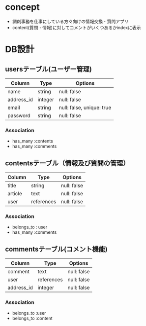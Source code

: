 # concept
- 調剤事務を仕事にしている方々向けの情報交換・質問アプリ
- content(質問・情報)に対してコメントがいくつあるかindexに表示

# DB設計

## usersテーブル(ユーザー管理)
| Column     | Type    | Options     |
| ---------- | ------- | ----------- |
| name       | string  | null: false |
| address_id | integer | null: false |
| email      | string  | null: false, unique: true |
| password   | string  | null: false |

### Association
- has_many :contents
- has_many :comments

## contentsテーブル（情報及び質問の管理）
| Column  | Type       | Options     |
| ------- | ---------- | ----------- |
| title   | string     | null: false |
| article | text       | null: false |
| user    | references | null: false |

### Association
- belongs_to : user
- has_many :comments

## commentsテーブル(コメント機能) 
| Column     | Type       | Options     |
| ---------- | ---------- | ----------- |
| comment    | text       | null: false |
| user       | references | null: false |
| address_id | integer    | null: false |

### Association
- belongs_to :user
- belongs_to :content